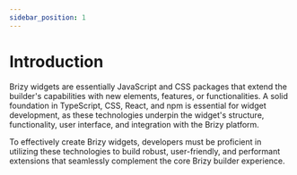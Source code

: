 ```yaml
---
sidebar_position: 1
---
```


# Introduction

Brizy widgets are essentially JavaScript and CSS packages that extend the builder's capabilities with new elements, features, or functionalities.
A solid foundation in TypeScript, CSS, React, and npm is essential for widget development, as these technologies underpin the widget's structure, functionality, user interface, and integration with the Brizy platform.

To effectively create Brizy widgets, developers must be proficient in utilizing these technologies to build robust, user-friendly, and performant extensions that seamlessly complement the core Brizy builder experience.
